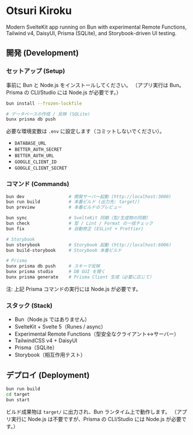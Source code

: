 # Otsuri Kiroku

Modern SvelteKit app running on Bun with experimental Remote Functions, Tailwind v4, DaisyUI, Prisma (SQLite), and Storybook-driven UI testing.

## 開発 (Development)

### セットアップ (Setup)

事前に Bun と Node.js をインストールしてください。
（アプリ実行は Bun。Prisma の CLI/Studio には Node.js が必要です。）

```sh
bun install --frozen-lockfile

# データベースの作成 / 反映 (SQLite)
bunx prisma db push
```

必要な環境変数は `.env` に設定します（コミットしないでください）。

- `DATABASE_URL`
- `BETTER_AUTH_SECRET`
- `BETTER_AUTH_URL`
- `GOOGLE_CLIENT_ID`
- `GOOGLE_CLIENT_SECRET`

### コマンド (Commands)

```sh
bun dev                 # 開発サーバー起動 (http://localhost:3000)
bun run build           # 本番ビルド (出力先: target/)
bun preview             # 本番ビルドのプレビュー

bun sync                # SvelteKit 同期（型/生成物の同期）
bun check               # 型 / Lint / Format の一括チェック
bun fix                 # 自動修正 (ESLint + Prettier)

# Storybook
bun storybook           # Storybook 起動 (http://localhost:6006)
bun build-storybook     # Storybook 本番ビルド

# Prisma
bunx prisma db push     # スキーマ反映
bunx prisma studio      # DB GUI を開く
bunx prisma generate    # Prisma Client 生成（必要に応じて）
```

注: 上記 Prisma コマンドの実行には Node.js が必要です。

### スタック (Stack)

- Bun（Node.js ではありません）
- SvelteKit + Svelte 5（Runes / async）
- Experimental Remote Functions（型安全なクライアント↔サーバー）
- TailwindCSS v4 + DaisyUI
- Prisma（SQLite）
- Storybook（相互作用テスト）

## デプロイ (Deployment)

```sh
bun run build
cd target
bun start
```

ビルド成果物は `target/` に出力され、Bun ランタイム上で動作します。
（アプリ実行に Node.js は不要ですが、Prisma の CLI/Studio には Node.js が必要です。）
